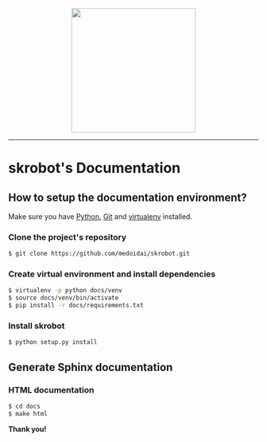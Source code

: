 <div align="center"><img src="https://github.com/medoidai/skrobot/raw/master/static/skrobot-logo.png" width="250px;" /></div>

-----------------

# skrobot's Documentation

## How to setup the documentation environment?

Make sure you have [Python](https://www.python.org/), [Git](https://git-scm.com/) and [virtualenv](https://pypi.org/project/virtualenv/) installed.

### Clone the project's repository

```sh
$ git clone https://github.com/medoidai/skrobot.git
```

### Create virtual environment and install dependencies

```sh
$ virtualenv -p python docs/venv
$ source docs/venv/bin/activate
$ pip install -r docs/requirements.txt
```

### Install skrobot

```sh
$ python setup.py install
```

## Generate Sphinx documentation

### HTML documentation

```sh
$ cd docs
$ make html
```

**Thank you!**